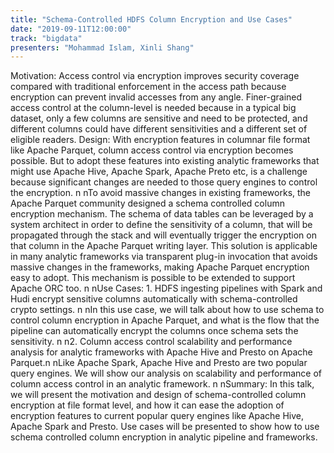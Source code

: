 ```yaml
---
title: "Schema-Controlled HDFS Column Encryption and Use Cases"
date: "2019-09-11T12:00:00"
track: "bigdata"
presenters: "Mohammad Islam, Xinli Shang"
---
```


Motivation: Access control via encryption improves security coverage compared with traditional enforcement in the access path because encryption can prevent invalid accesses from any angle.   Finer-grained access control at the column-level is needed because in a typical big dataset, only a few columns are sensitive and need to be protected, and different columns could have different sensitivities and a different set of eligible readers.  Design: With encryption features in columnar file format like Apache Parquet, column access control via encryption becomes possible. But to adopt these features into existing analytic frameworks that might use Apache Hive, Apache Spark, Apache Preto etc, is a challenge because significant changes are needed to those query engines to control the encryption. n nTo avoid massive changes in existing frameworks, the Apache Parquet community designed a schema controlled column encryption mechanism.  The schema of data tables can be leveraged by a system architect in order to define the sensitivity of a column, that will be propagated through the stack and will eventually trigger the encryption on that column in the Apache Parquet writing layer. This solution is applicable in many analytic frameworks via transparent plug-in invocation that avoids massive changes in the frameworks, making Apache Parquet encryption easy to adopt. This mechanism is possible to be extended to support Apache ORC too. n nUse Cases: 1. HDFS ingesting pipelines with Spark and Hudi encrypt sensitive columns automatically with schema-controlled crypto settings. n nIn this use case, we will talk about how to use schema to control column encryption in Apache Parquet, and what is the flow that the pipeline can automatically encrypt the columns once schema sets the sensitivity. n n2. Column access control scalability and performance analysis for analytic frameworks with Apache Hive and Presto on Apache Parquet.n nLike Apache Spark, Apache Hive and Presto are two popular query engines. We will show our analysis on scalability and performance of column access control in an analytic framework. n nSummary: In this talk, we will present the motivation and design of schema-controlled column encryption at file format level, and how it can ease the adoption of encryption features to current popular query engines like Apache Hive, Apache Spark and Presto. Use cases will be presented to show how to use schema controlled column encryption in analytic pipeline and frameworks.